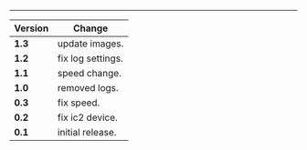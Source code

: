 ---

| Version   | Change           |
| --------- | ---------------- |
| **1.3**   | update images.   |
| **1.2**   | fix log settings.|
| **1.1**   | speed change.    |
| **1.0**   | removed logs.    |
| **0.3**   | fix speed.       |
| **0.2**   | fix ic2 device.  |
| **0.1**   | initial release. |
